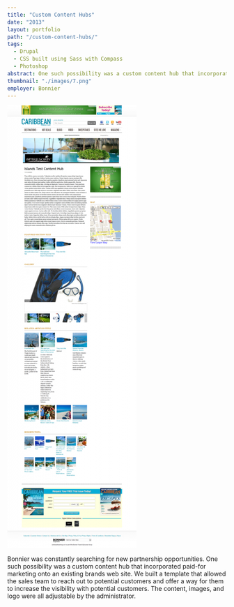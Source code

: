```yaml
---
title: "Custom Content Hubs"
date: "2013"
layout: portfolio
path: "/custom-content-hubs/"
tags:
  - Drupal
  - CSS built using Sass with Compass
  - Photoshop
abstract: One such possibility was a custom content hub that incorporated paid-for marketing onto an existing brands web site.
thumbnail: "./images/7.png"
employer: Bonnier
---
```

![](./images/7.png)

Bonnier was constantly searching for new partnership opportunities. One such possibility was a custom content hub that incorporated paid-for marketing onto an existing brands web site. We built a template that allowed the sales team to reach out to potential customers and offer a way for them to increase the visibility with potential customers. The content, images, and logo were all adjustable by the administrator.